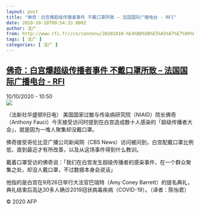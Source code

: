 ```yaml
---
layout: post
title: "佛奇：白宫爆超级传播者事件 不戴口罩所致 – 法国国际广播电台 - RFI"
date: 2020-10-10T09:54:33.000Z
author: 法广
from: http://www.rfi.fr//cn/contenu/20201010-%E4%BD%9B%E5%A5%87%E7%99%BD%E5%AE%AB%E7%88%86%E8%B6%85%E7%BA%A7%E4%BC%A0%E6%92%AD%E8%80%85%E4%BA%8B%E4%BB%B6-%E4%B8%8D%E6%88%B4%E5%8F%A3%E7%BD%A9%E6%89%80%E8%87%B4
tags: [ 法广 ]
categories: [ 法广 ]
---
```

<!--1602323673000-->
[佛奇：白宫爆超级传播者事件 不戴口罩所致 – 法国国际广播电台 - RFI](http://www.rfi.fr//cn/contenu/20201010-%E4%BD%9B%E5%A5%87%E7%99%BD%E5%AE%AB%E7%88%86%E8%B6%85%E7%BA%A7%E4%BC%A0%E6%92%AD%E8%80%85%E4%BA%8B%E4%BB%B6-%E4%B8%8D%E6%88%B4%E5%8F%A3%E7%BD%A9%E6%89%80%E8%87%B4)
------

<div>
<div>10/10/2020 - 10:50</div><img src="https://s.rfi.fr/media/display/675a0560-0ad7-11eb-979c-005056a98db9/w:310/p:16x9/int0009b.201010165002.jpg"><div class="t-content__body u-clearfix">            <p>（法新社华盛顿9日电）    美国国家过敏与传染病研究院（NIAID）院长佛奇（Anthony Fauci）今天接受访问时提到在白宫造成数十人感染的「超级传播者大会」，就是因为一堆人聚集却没戴口罩。</p><p>    佛奇接受哥伦比亚广播公司新闻网（CBS News）访问被问到，白宫配戴口罩比例低，直到最近才有所改善，以及从这场事件得到什么教训。</p><p>    戴着口罩受访的佛奇说：「我们在白宫发生超级传播者的感染事件，在一个群众聚集之处，却没人戴口罩，不过数据本身会说话」</p><p>    他指的是白宫在9月26日举行大法官巴瑞特（Amy Coney Barrett）的提名典礼，典礼结束后高达30多人确诊2019冠状病毒疾病（COVID-19）。（译者：陈怡君）</p>            <p class="t-copyright">© 2020 AFP</p>        </div>
</div>
